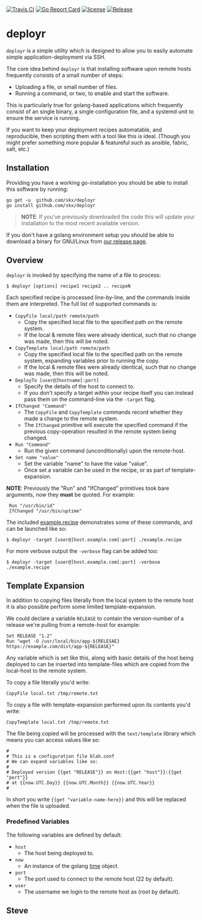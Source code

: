 [![Travis CI](https://img.shields.io/travis/skx/deployr/master.svg?style=flat-square)](https://travis-ci.org/skx/deployr)
[![Go Report Card](https://goreportcard.com/badge/github.com/skx/deployr)](https://goreportcard.com/report/github.com/skx/deployr)
[![license](https://img.shields.io/github/license/skx/deployr.svg)](https://github.com/skx/deployr/blob/master/LICENSE)
[![Release](https://img.shields.io/github/release/skx/deployr.svg)](https://github.com/skx/deployr/releases/latest)


# deployr

`deployr` is a simple utility which is designed to allow you to easily automate simple application-deployment via SSH.

The core idea behind `deployr` is that installing software upon remote hosts frequently consists of a small number of steps:

* Uploading a file, or small number of files.
* Running a command, or two, to enable and start the software.

This is particularly true for golang-based applications which frequently consist of an single binary, a single configuration file, and a systemd unit to ensure the service is running.

If you want to keep your deployment recipes automatable, and reproducible, then scripting them with a tool like this is ideal.  (Though you might prefer something more popular & featureful such as ansible, fabric, salt, etc.)


## Installation

Providing you have a working go-installation you should be able to install this software by running:

    go get -u  github.com/skx/deployr
    go install github.com/skx/deployr

> **NOTE**: If you've previously downloaded the code this will update your installation to the most recent available version.

If you don't have a golang environment setup you should be able to download a binary for GNU/Linux from [our release page](https://github.com/skx/deployr/releases).



## Overview

`deployr` is invoked by specifying the name of a file to process:

    $ deployr [options] recipe1 recipe2 .. recipeN

Each specified recipe is processed line-by-line, and the commands inside them are interpreted.  The full list of supported commands is:

* `CopyFile local/path remote/path`
  * Copy the specified local file to the specified path on the remote system.
  * If the local & remote files were already identical, such that no change was made, then this will be noted.
* `CopyTemplate local/path remote/path`
  * Copy the specified local file to the specified path on the remote system, expanding variables prior to running the copy.
  * If the local & remote files were already identical, such that no change was made, then this will be noted.
* `DeployTo [user@]hostname[:port]`
  * Specify the details of the host to connect to.
  * If you don't specify a target within your recipe itself you can instead pass them on the command-line via the `-target` flag.
* `IfChanged "Command"`
  * The `CopyFile` and `CopyTemplate` commands record whether they made a change to the remote system.
  * The `IfChanged` primitive will execute the specified command if the previous copy-operation resulted in the remote system being changed.
* `Run "Command"`
  * Run the given command (unconditionally) upon the remote-host.
* `Set name "value"`
  * Set the variable "name" to have the value "value".
  * Once set a variable can be used in the recipe, or as part of template-expansion.

**NOTE**: Previously the "Run" and "IfChanged" primitives took bare arguments, now they __must__ be quoted.  For example:

     Run "/usr/bin/id"
     IfChanged "/usr/bin/uptime"

The included [example.recipe](example.recipe) demonstrates some of these commands, and can be launched like so:

    $ deployr -target [user@]host.example.com[:port] ./example.recipe

For more verbose output the `-verbose` flag can be added too:

    $ deployr -target [user@]host.example.com[:port] -verbose ./example.recipe


## Template Expansion

In addition to copying files literally from the local system to the remote
host it is also possible perform some limited template-expansion.

We could declare a variable `RELEASE` to contain the version-number of a release we're pulling from a remote-host for example:

    Set RELEASE "1.2"
    Run "wget -O /usr/local/bin/app-${RELESAE} https://example.com/dist/app-${RELEASE}"

Any variable which is set like this, along with basic details of the host being
deployed to can be inserted into template-files which are copied from the local-host to the remote system.

To copy a file literally you'd write:

    CopyFile local.txt /tmp/remote.txt

To copy a file with template-expansion performed upon its contents you'd write:

    CopyTemplate local.txt /tmp/remote.txt

The file being copied will be processed with the `text/template` library
which means you can access values like so:

    #
    # This is a configuration file blah.conf
    # We can expand variables like so:
    #
    # Deployed version {{get "RELEASE"}} on Host:{{get "host"}}:{{get "port"}}
    # at {{now.UTC.Day}} {{now.UTC.Month}} {{now.UTC.Year}}
    #

In short you write `{{get "variable-name-here}}` and this will be replaced
when the file is uploaded.

### Predefined Variables

The following variables are defined by default:

* `host`
  * The host being deployed to.
* `now`
  * An instance of the golang [time](https://golang.org/pkg/time/) object.
* `port`
  * The port used to connect to the remote host (22 by default).
* `user`
  * The username we login to the remote host as (root by default).


Steve
--
